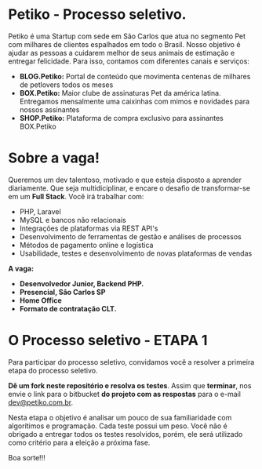 # Petiko - Processo seletivo.

Petiko é uma Startup com sede em São Carlos que atua no segmento Pet com milhares de clientes espalhados em todo o Brasil. Nosso objetivo é ajudar as pessoas a cuidarem melhor de seus animais de estimação e entregar felicidade. Para isso, contamos com diferentes canais e serviços:


* **BLOG.Petiko:** Portal de conteúdo que movimenta centenas de milhares de petlovers todos os meses
* **BOX.Petiko:** Maior clube de assinaturas Pet da américa latina. Entregamos mensalmente uma caixinhas com mimos e novidades para nossos assinantes
* **SHOP.Petiko:** Plataforma de compra exclusivo para assinantes BOX.Petiko

# Sobre a vaga!

Queremos um dev talentoso, motivado e que esteja disposto a aprender diariamente. Que seja multidiciplinar, e encare o desafio de transformar-se em um **Full Stack**.
Você irá trabalhar com:

* PHP, Laravel
* MySQL e bancos não relacionais
* Integrações de plataformas via REST API's
* Desenvolvimento de ferramentas de gestão e análises de processos
* Métodos de pagamento online e logística
* Usabilidade, testes e desenvolvimento de novas plataformas de vendas

**A vaga:**

* **Desenvolvedor Junior, Backend PHP.**
* **Presencial, Sâo Carlos SP**
* **Home Office**
* **Formato de contratação CLT.**

# O Processo seletivo - ETAPA 1
Para participar do processo seletivo, convidamos você a resolver a primeira etapa do processo seletivo.

**Dê um fork neste repositório e resolva os testes**.
Assim que **terminar**, nos envie o link para o bitbucket **do projeto com as respostas** para o e-mail dev@petiko.com.br.

Nesta etapa o objetivo é analisar um pouco de sua familiaridade com algorítimos e programação.
Cada teste possui um peso. Você não é obrigado a entregar todos os testes resolvidos, porém, ele será utilizado como critério para a eleição a próxima fase.

Boa sorte!!!